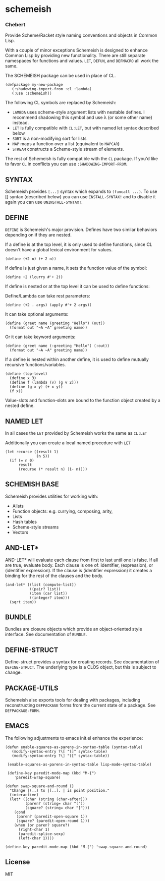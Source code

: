 # schemeish
### Chebert

Provide Scheme/Racket style naming conventions and objects in Common Lisp.

With a couple of minor exceptions Schemeish is designed to enhance Common Lisp by providing new functionality.
There are still separate namespaces for functions and values. `LET`, `DEFUN`, and `DEFMACRO` all work the same.

The SCHEMEISH package can be used in place of CL.

    (defpackage my-new-package
       (:shadowing-import-from :cl :lambda)
       (:use :schemeish))

The following CL symbols are replaced by Schemeish:

 - `LAMBDA` uses scheme-style argument lists with nestable defines. I recommend shadowing this symbol and use λ (or some other name) instead.
 - `LET` is fully compatible with `CL:LET`, but with named let syntax described below
 - `SORT` is a non-modifying sort for lists
 - `MAP` maps a function over a list (equivalent to `MAPCAR`)
 - `STREAM` constructs a Scheme-style stream of elements.

The rest of Schemeish is fully compatible with the `CL` package. If you'd like to favor `CL` in conflicts you can use `:SHADOWING-IMPORT-FROM`.

## SYNTAX

Schemeish provides `[...]` syntax which expands to `(funcall ...)`.
To use [] syntax (described below) you can use `INSTALL-SYNTAX!` and to disable it again you can use `UNINSTALL-SYNTAX!`. 

## DEFINE

`DEFINE` is Schemeish's major provision. Defines have two similar behaviors depending on if they are nested.

If a define is at the top level, it is only used to define functions, since CL doesn't have a global lexical environment for values.

    (define (+2 n) (+ 2 n))

If define is just given a name, it sets the function value of the symbol:

    (define +2 (lcurry #'+ 2))

If define is nested or at the top level it can be used to define functions:

Define/Lambda can take rest parameters:

    (define (+2 . args) (apply #'+ 2 args))

It can take optional arguments:

    (define (greet name (greeting "Hello") (out))
      (format out "~A ~A" greeting name))
	  
Or it can take keyword arguments:

    (define (greet name (:greeting "Hello") (:out))
      (format out "~A ~A" greeting name))
	  
If a define is nested within another define, it is used to define mutually recursive functions/variables.

    (define (top-level)
	  (define x 3)
      (define f (lambda (v) (g v 2)))
	  (define (g x y) (+ x y))
      (f x))

Value-slots and function-slots are bound to the function object created by a nested define.

## NAMED LET

In all cases the `LET` provided by Schemeish works the same as `CL:LET`

Additionally you can create a local named procedure with `LET`

    (let recurse ((result 1)
                  (n 5))
      (if (= n 0)
          result
          (recurse (* result n) (1- n))))

## SCHEMISH BASE

Schemeish provides utilities for working with:

- Alists
- Function objects: e.g. currying, composing, arity,
- Lists
- Hash tables
- Scheme-style streams
- Vectors

## AND-LET*

AND-LET* will evaluate each clause from first to last until one is false. If all are true, evaluate body.
Each clause is one of: identifier, (expression), or (identifier expression).
If the clause is (identifier expression) it creates a binding for the rest of the clauses and the body.

    (and-let* ((list (compute-list))
               ((pair? list))
               (item (car list))
               ((integer? item)))
      (sqrt item))

## BUNDLE

Bundles are closure objects which provide an object-oriented style interface. See documentation of `BUNDLE`.

## DEFINE-STRUCT

Define-struct provides a syntax for creating records. See documentation of `DEFINE-STRUCT`. The underlying type is a CLOS object, but this is subject to change.

## PACKAGE-UTILS

Schemeish also exports tools for dealing with packages, including reconstructing `DEFPACKAGE` forms from the current state of a package.
See `DEFPACKAGE-FORM`.

## EMACS

The following adjustments to emacs init.el enhance the experience:

    (defun enable-squares-as-parens-in-syntax-table (syntax-table)
       (modify-syntax-entry ?\[ "(]" syntax-table)
       (modify-syntax-entry ?\] ")[" syntax-table))

     (enable-squares-as-parens-in-syntax-table lisp-mode-syntax-table)

     (define-key paredit-mode-map (kbd "M-{")
        'paredit-wrap-square)
        
    (defun swap-square-and-round ()
      "Change |(..) to |[..]. | is point position."
      (interactive)
      (let* ((char (string (char-after)))
	         (paren? (string= char "("))
	         (square? (string= char "[")))
        (cond
         (paren? (paredit-open-square 1))
         (square? (paredit-open-round 1)))
        (when (or paren? square?)
          (right-char 1)
          (paredit-splice-sexp)
          (left-char 1))))

    (define-key paredit-mode-map (kbd "M-[") 'swap-square-and-round)


## License

MIT
